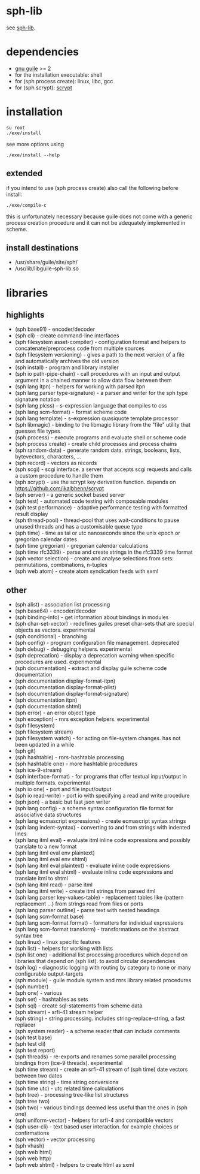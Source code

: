 # sph-lib
see [sph-lib](http://sph.mn/content/187).
# dependencies
* [gnu guile](https://www.gnu.org/software/guile/) >= 2
* for the installation executable: shell
* for (sph process create): linux, libc, gcc
* for (sph scrypt): [scrypt](https://github.com/jkalbhenn/scrypt)
# installation
```
su root
./exe/install
```
see more options using
```
./exe/install --help
```

## extended
if you intend to use (sph process create) also call the following before install:
```
./exe/compile-c
```

this is unfortunately necessary because guile does not come with a generic process creation procedure and it can not be adequately implemented in scheme.

## install destinations
* /usr/share/guile/site/sph/
* /usr/lib/libguile-sph-lib.so

# libraries
## highlights
* (sph base91) - encoder/decoder
* (sph cli) - create command-line interfaces
* (sph filesystem asset-compiler) - configuration format and helpers to concatenate/preprocess code from multiple sources
* (sph filesystem versioning) - gives a path to the next version of a file and automatically archives the old version
* (sph install) - program and library installer
* (sph io path-pipe-chain) - call procedures with an input and output argument in a chained manner to allow data flow between them
* (sph lang itpn) - helpers for working with parsed itpn
* (sph lang parser type-signature) - a parser and writer for the sph type signature notation
* (sph lang plcss) - s-expression language that compiles to css
* (sph lang scm-format) - format scheme code
* (sph lang template) - s-expression quasiquote template processor
* (sph libmagic) - binding to the libmagic library from the "file" utility that guesses file types
* (sph process) - execute programs and evaluate shell or scheme code
* (sph process create) - create child processes and process chains
* (sph random-data) - generate random data. strings, booleans, lists, bytevectors, characters, ...
* (sph record) - vectors as records
* (sph scgi) - scgi interface. a server that accepts scgi requests and calls a custom procedure to handle them
* (sph scrypt) - use the scrypt key derivation function. depends on https://github.com/jkalbhenn/scrypt
* (sph server) - a generic socket based server
* (sph test) - automated code testing with composable modules
* (sph test performance) - adaptive performance testing with formatted result display
* (sph thread-pool) - thread-pool that uses wait-conditions to pause unused threads and has a customisable queue type
* (sph time) - time as tai or utc nanoseconds since the unix epoch or gregorian calendar dates
* (sph time gregorian) - gregorian calendar calculations
* (sph time rfc3339) - parse and create strings in the rfc3339 time format
* (sph vector selection) - create and analyse selections from sets: permutations, combinations, n-tuples
* (sph web atom) - create atom syndication feeds with sxml

## other
* (sph alist) - association list processing
* (sph base64) - encoder/decoder
* (sph binding-info) - get information about bindings in modules
* (sph char-set-vector) - redefines guiles preset char-sets that are special objects as vectors. experimental
* (sph conditional) - branching
* (sph config) - program configuration file management. deprecated
* (sph debug) - debugging helpers. experimental
* (sph deprecation) - display a deprecation warning when specific procedures are used. experimental
* (sph documentation) - extract and display guile scheme code documentation
* (sph documentation display-format-itpn)
* (sph documentation display-format-plist)
* (sph documentation display-format-signature)
* (sph documentation itpn)
* (sph documentation shtml)
* (sph error) - an error object type
* (sph exception) - rnrs exception helpers. experimental
* (sph filesystem)
* (sph filesystem stream)
* (sph filesystem watch) - for acting on file-system changes. has not been updated in a while
* (sph git)
* (sph hashtable) - rnrs-hashtable processing
* (sph hashtable one) - more hashtable procedures
* (sph ice-9-stream)
* (sph interface-format) - for programs that offer textual input/output in multiple formats. experimental
* (sph io one) - port and file input/output
* (sph io read-write) - port io with specifying a read and write procedure
* (sph json) - a basic but fast json writer
* (sph lang config) - a scheme syntax configuration file format for associative data structures
* (sph lang ecmascript expressions) - create ecmascript syntax strings
* (sph lang indent-syntax) - converting to and from strings with indented lines
* (sph lang itml eval) - evaluate itml inline code expressions and possibly translate to a new format
* (sph lang itml eval env plaintext)
* (sph lang itml eval env shtml)
* (sph lang itml eval plaintext) - evaluate inline code expressions
* (sph lang itml eval shtml) - evaluate inline code expressions and translate itml to shtml
* (sph lang itml read) - parse itml
* (sph lang itml write) - create itml strings from parsed itml
* (sph lang parser key-values-table) - replacement tables like (pattern replacement ...) from strings read from files or ports
* (sph lang parser outline) - parse text with nested headings
* (sph lang scm-format base)
* (sph lang scm-format format) - formatters for individual expressions
* (sph lang scm-format transform) - transformations on the abstract syntax tree
* (sph linux) - linux specific features
* (sph list) - helpers for working with lists
* (sph list one) - additional list processing procedures which depend on libraries that depend on (sph list). to avoid circular dependencies
* (sph log) - diagnostic logging with routing by category to none or many configurable output-targets
* (sph module) - guile module system and rnrs library related procedures
* (sph number)
* (sph one) - various
* (sph set) - hashtables as sets
* (sph sql) - create sql-statements from scheme data
* (sph stream) - srfi-41 stream helper
* (sph string) - string processing. includes string-replace-string, a fast replacer
* (sph system reader) - a scheme reader that can include comments
* (sph test base)
* (sph test cli)
* (sph test report)
* (sph threads) - re-exports and renames some parallel processing bindings from (ice-9 threads). experimental
* (sph time stream) - create an srfi-41 stream of (sph time) date vectors between two dates
* (sph time string) - time string conversions
* (sph time utc) - utc related time calculations
* (sph tree) - processing tree-like list structures
* (sph tree two)
* (sph two) - various bindings deemed less useful than the ones in (sph one)
* (sph uniform-vector) - helpers for srfi-4 and compatible vectors
* (sph user-cli) - text based user interaction. for example choices or confirmations
* (sph vector) - vector processing
* (sph vhash)
* (sph web html)
* (sph web http)
* (sph web shtml) - helpers to create html as sxml

